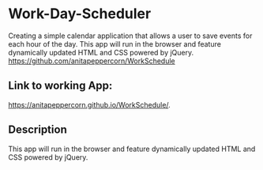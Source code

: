 # Work-Day-Scheduler
Creating a simple calendar application that allows a user to save events for each hour of the day. This app will run in the browser and feature dynamically updated HTML and CSS powered by jQuery.
https://github.com/anitapeppercorn/WorkSchedule

## Link to working App: 
https://anitapeppercorn.github.io/WorkSchedule/.



## Description
This app will run in the browser and feature dynamically updated HTML and CSS powered by jQuery.
